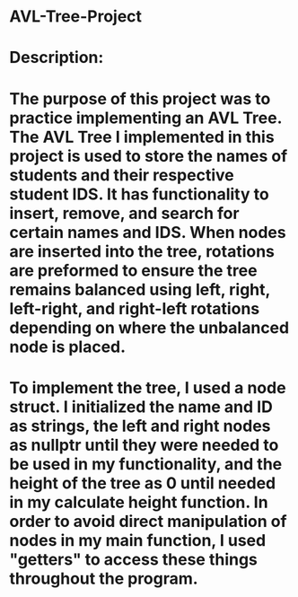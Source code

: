 # AVL-Tree-Project
# Description:
# The purpose of this project was to practice implementing an AVL Tree. The AVL Tree I implemented in this project is used to store the names of students and their respective student IDS. It has functionality to insert, remove, and search for certain names and IDS. When nodes are inserted into the tree, rotations are preformed to ensure the tree remains balanced using left, right, left-right, and right-left rotations depending on where the unbalanced node is placed.
# To implement the tree, I used a node struct. I initialized the name and ID as strings, the left and right nodes as nullptr until they were needed to be used in my functionality, and the height of the tree as 0 until needed in my calculate height function. In order to avoid direct manipulation of nodes in my main function, I used "getters" to access these things throughout the program.
